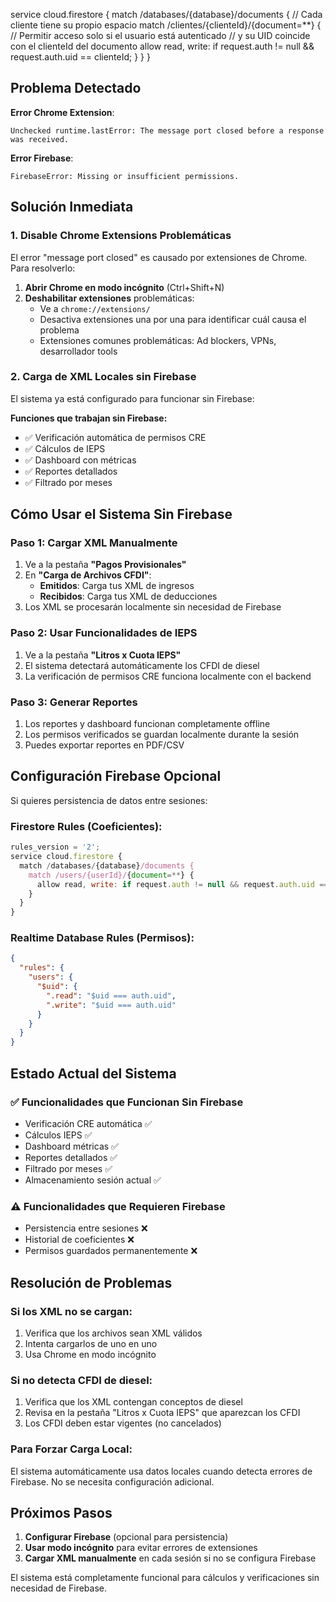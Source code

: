 service cloud.firestore {
  match /databases/{database}/documents {
    // Cada cliente tiene su propio espacio
    match /clientes/{clienteId}/{document=**} {
      // Permitir acceso solo si el usuario está autenticado
      // y su UID coincide con el clienteId del documento
      allow read, write: if request.auth != null && request.auth.uid == clienteId;
    }
  }
}


## Problema Detectado

**Error Chrome Extension**: 
```
Unchecked runtime.lastError: The message port closed before a response was received.
```

**Error Firebase**:
```
FirebaseError: Missing or insufficient permissions.
```

## Solución Inmediata

### 1. Disable Chrome Extensions Problemáticas

El error "message port closed" es causado por extensiones de Chrome. Para resolverlo:

1. **Abrir Chrome en modo incógnito** (Ctrl+Shift+N)
2. **Deshabilitar extensiones** problemáticas:
   - Ve a `chrome://extensions/`
   - Desactiva extensiones una por una para identificar cuál causa el problema
   - Extensiones comunes problemáticas: Ad blockers, VPNs, desarrollador tools

### 2. Carga de XML Locales sin Firebase

El sistema ya está configurado para funcionar sin Firebase:

**Funciones que trabajan sin Firebase:**
- ✅ Verificación automática de permisos CRE
- ✅ Cálculos de IEPS
- ✅ Dashboard con métricas
- ✅ Reportes detallados
- ✅ Filtrado por meses

## Cómo Usar el Sistema Sin Firebase

### Paso 1: Cargar XML Manualmente
1. Ve a la pestaña **"Pagos Provisionales"**
2. En **"Carga de Archivos CFDI"**:
   - **Emitidos**: Carga tus XML de ingresos
   - **Recibidos**: Carga tus XML de deducciones
3. Los XML se procesarán localmente sin necesidad de Firebase

### Paso 2: Usar Funcionalidades de IEPS
1. Ve a la pestaña **"Litros x Cuota IEPS"**
2. El sistema detectará automáticamente los CFDI de diesel
3. La verificación de permisos CRE funciona localmente con el backend

### Paso 3: Generar Reportes
1. Los reportes y dashboard funcionan completamente offline
2. Los permisos verificados se guardan localmente durante la sesión
3. Puedes exportar reportes en PDF/CSV

## Configuración Firebase Opcional

Si quieres persistencia de datos entre sesiones:

### Firestore Rules (Coeficientes):
```javascript
rules_version = '2';
service cloud.firestore {
  match /databases/{database}/documents {
    match /users/{userId}/{document=**} {
      allow read, write: if request.auth != null && request.auth.uid == userId;
    }
  }
}
```

### Realtime Database Rules (Permisos):
```json
{
  "rules": {
    "users": {
      "$uid": {
        ".read": "$uid === auth.uid",
        ".write": "$uid === auth.uid"
      }
    }
  }
}
```

## Estado Actual del Sistema

### ✅ Funcionalidades que Funcionan Sin Firebase
- Verificación CRE automática ✅
- Cálculos IEPS ✅  
- Dashboard métricas ✅
- Reportes detallados ✅
- Filtrado por meses ✅
- Almacenamiento sesión actual ✅

### ⚠️ Funcionalidades que Requieren Firebase
- Persistencia entre sesiones ❌
- Historial de coeficientes ❌
- Permisos guardados permanentemente ❌

## Resolución de Problemas

### Si los XML no se cargan:
1. Verifica que los archivos sean XML válidos
2. Intenta cargarlos de uno en uno
3. Usa Chrome en modo incógnito

### Si no detecta CFDI de diesel:
1. Verifica que los XML contengan conceptos de diesel
2. Revisa en la pestaña "Litros x Cuota IEPS" que aparezcan los CFDI
3. Los CFDI deben estar vigentes (no cancelados)

### Para Forzar Carga Local:
El sistema automáticamente usa datos locales cuando detecta errores de Firebase. No se necesita configuración adicional.

## Próximos Pasos

1. **Configurar Firebase** (opcional para persistencia)
2. **Usar modo incógnito** para evitar errores de extensiones
3. **Cargar XML manualmente** en cada sesión si no se configura Firebase

El sistema está completamente funcional para cálculos y verificaciones sin necesidad de Firebase.